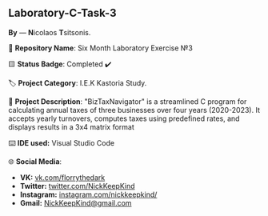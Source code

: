 ## Laboratory-C-Task-3

**By**  —  **N**icolaos **T**sitsonis.

📁 **Repository Name**: Six Month Laboratory Exercise №3

🟨 **Status Badge**: Completed ✔️

🏷️ **Project Category**: I.E.K Kastoria Study.

📝 **Project Description**: "BizTaxNavigator" is a streamlined C program for calculating annual taxes of three businesses over four years (2020-2023). It accepts yearly turnovers, computes taxes using predefined rates, and displays results in a 3x4 matrix format

⌨️ **IDE used:** Visual Studio Code

🌐 **Social Media**:

- **VK:** [vk.com/florrythedark](https://vk.com/florrythedark)
- **Twitter:** [twitter.com/NickKeepKind](https://twitter.com/NickKeepKind)
- **Instagram:** [instagram.com/nickkeepkind/](https://www.instagram.com/nickkeepkind/)
- **Gmail:** NickKeepKind@gmail.com
